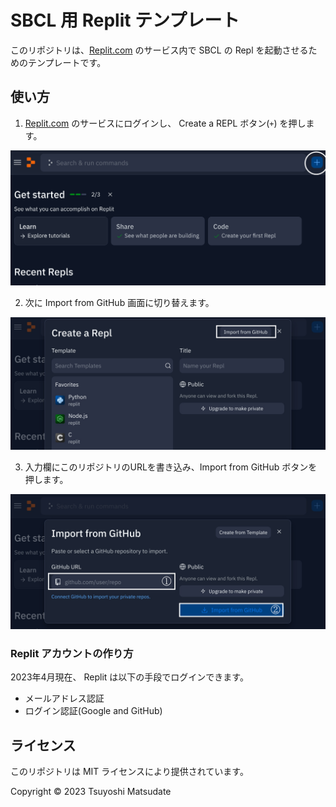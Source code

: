 # SBCL 用 Replit テンプレート

このリポジトリは、[Replit.com](https://replit.com/) のサービス内で SBCL の Repl を起動させるためのテンプレートです。

## 使い方

1. [Replit.com](https://replit.com/) のサービスにログインし、 Create a REPL ボタン(`+`) を押します。

![Create a REPLボタン](./Replit01.png)

2. 次に Import from GitHub 画面に切り替えます。

![画面切り替え](./Replit02.png)

3. 入力欄にこのリポジトリのURLを書き込み、Import from GitHub ボタンを押します。

![Import from GitHubボタン](./Replit03.png)

### Replit アカウントの作り方

2023年4月現在、 Replit は以下の手段でログインできます。

* メールアドレス認証
* ログイン認証(Google and GitHub)

## ライセンス

このリポジトリは MIT ライセンスにより提供されています。

Copyright :copyright: 2023 Tsuyoshi Matsudate
